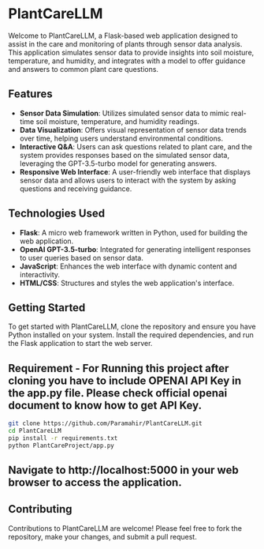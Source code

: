 # PlantCareLLM

Welcome to PlantCareLLM, a Flask-based web application designed to assist in the care and monitoring of plants through sensor data analysis. This application simulates sensor data to provide insights into soil moisture, temperature, and humidity, and integrates with a model to offer guidance and answers to common plant care questions.

## Features

- **Sensor Data Simulation**: Utilizes simulated sensor data to mimic real-time soil moisture, temperature, and humidity readings.
- **Data Visualization**: Offers visual representation of sensor data trends over time, helping users understand environmental conditions.
- **Interactive Q&A**: Users can ask questions related to plant care, and the system provides responses based on the simulated sensor data, leveraging the GPT-3.5-turbo model for generating answers.
- **Responsive Web Interface**: A user-friendly web interface that displays sensor data and allows users to interact with the system by asking questions and receiving guidance.

## Technologies Used

- **Flask**: A micro web framework written in Python, used for building the web application.
- **OpenAI GPT-3.5-turbo**: Integrated for generating intelligent responses to user queries based on sensor data.
- **JavaScript**: Enhances the web interface with dynamic content and interactivity.
- **HTML/CSS**: Structures and styles the web application's interface.

## Getting Started

To get started with PlantCareLLM, clone the repository and ensure you have Python installed on your system. Install the required dependencies, and run the Flask application to start the web server.

## Requirement - For Running this project after cloning you have to include OPENAI API Key in the app.py file. Please check official openai document to know how to get API Key.

```bash
git clone https://github.com/Paramahir/PlantCareLLM.git
cd PlantCareLLM
pip install -r requirements.txt  
python PlantCareProject/app.py
```

## Navigate to http://localhost:5000 in your web browser to access the application.

## Contributing
Contributions to PlantCareLLM are welcome! Please feel free to fork the repository, make your changes, and submit a pull request.
